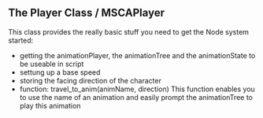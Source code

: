 ## The Player Class / MSCAPlayer

This class provides the really basic stuff you need to get the Node system started:
- getting the animationPlayer, the animationTree and the animationState to be useable in script
- settung up a base speed
- storing the facing direction of the character
- function: travel_to_anim(animName, direction)
  This function enables you to use the name of an animation and easily prompt the animationTree to play this animation
